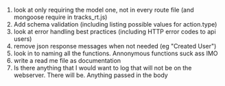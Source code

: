 1. look at only requiring the model one, not in every route file (and mongoose require in tracks_rt.js)
2. Add schema validation (including listing possible values for action.type)
3. look at error handling best practices (including HTTP error codes to api users)
4. remove json response messages when not needed (eg "Created User")
5. look in to naming all the functions. Annonymous functions suck ass IMO
6. write a read me file as documentation
7. Is there anything that I would want to log that will not be on the webserver. There will be.   Anything passed in the body
